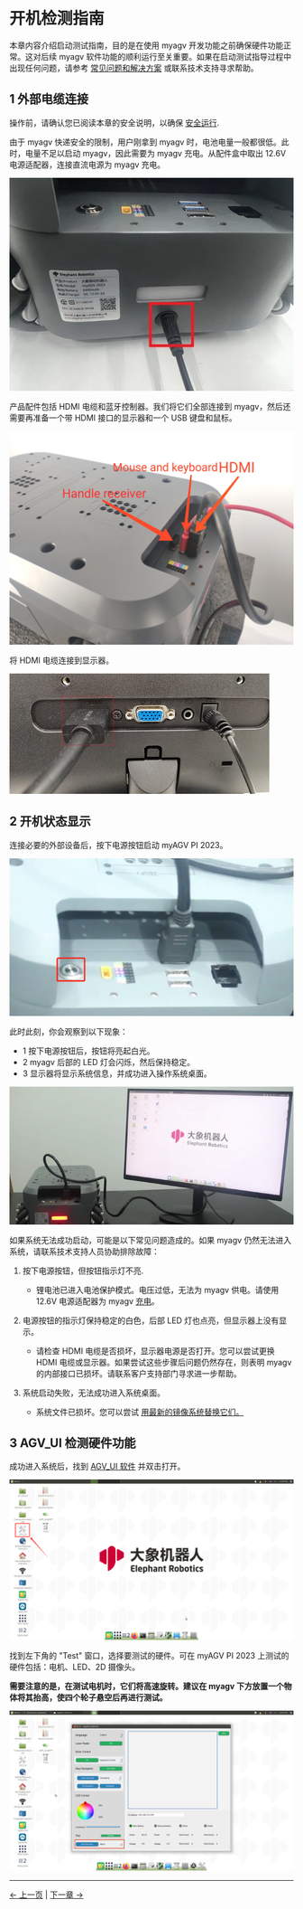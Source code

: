 # 开机检测指南

本章内容介绍启动测试指南，目的是在使用 myagv 开发功能之前确保硬件功能正常。这对后续 myagv 软件功能的顺利运行至关重要。如果在启动测试指导过程中出现任何问题，请参考 [常见问题和解决方案](../3-UserNotes/3.4-FAQs.md) 或联系技术支持寻求帮助。

## 1 外部电缆连接

操作前，请确认您已阅读本章的安全说明，以确保 [安全运行](../3-UserNotes/3.1-SafetyInstruction.md).

由于 myagv 快递安全的限制，用户刚拿到 myagv 时，电池电量一般都很低。此时，电量不足以启动 myagv，因此需要为 myagv 充电。从配件盒中取出 12.6V 电源适配器，连接直流电源为 myagv 充电。

![electricity](../resources/4-FirstInstallAndUse/4.3/dianyuan1.png)

产品配件包括 HDMI 电缆和蓝牙控制器。我们将它们全部连接到 myagv，然后还需要再准备一个带 HDMI 接口的显示器和一个 USB 键盘和鼠标。

![ExternalCable](../resources/4-FirstInstallAndUse/4.3/ExternalCable.png)

将 HDMI 电缆连接到显示器。

![HDMICable](../resources/4-FirstInstallAndUse/4.3/PI-connect-3.png)

## 2 开机状态显示

连接必要的外部设备后，按下电源按钮启动 myAGV PI 2023。

![electricity2](../resources/4-FirstInstallAndUse/4.3/dianyuan2.png)

此时此刻，你会观察到以下现象：

- 1 按下电源按钮后，按钮将亮起白光。
- 2 myagv 后部的 LED 灯会闪烁，然后保持稳定。
- 3 显示器将显示系统信息，并成功进入操作系统桌面。

![boot](../resources/4-FirstInstallAndUse/4.3/boot.png)

如果系统无法成功启动，可能是以下常见问题造成的。如果 myagv 仍然无法进入系统，请联系技术支持人员协助排除故障：

1. 按下电源按钮，但按钮指示灯不亮.

   - 锂电池已进入电池保护模式。电压过低，无法为 myagv 供电。请使用 12.6V 电源适配器为 myagv [充电](#1-外部电缆连接)。<br>

2. 电源按钮的指示灯保持稳定的白色，后部 LED 灯也点亮，但显示器上没有显示。

   - 请检查 HDMI 电缆是否损坏，显示器电源是否打开。您可以尝试更换 HDMI 电缆或显示器。如果尝试这些步骤后问题仍然存在，则表明 myagv 的内部接口已损坏。请联系客户支持部门寻求进一步帮助。

3. 系统启动失败，无法成功进入系统桌面。

   - 系统文件已损坏。您可以尝试 [用最新的镜像系统替换它们。](../9-FilesDownload/9.4-SystemInformation/9.4.2-Image_Burning.md)

## 3 AGV_UI 检测硬件功能

成功进入系统后，找到 [AGV_UI 软件](../5-BasicApplication/5.2-ApplicationUse/5.2.3-myagv_UI/user_manual.md) 并双击打开。

![desktop](../resources/4-FirstInstallAndUse/4.3/desktop.jpg)

找到左下角的 "Test" 窗口，选择要测试的硬件。可在 myAGV PI 2023 上测试的硬件包括：电机、LED、2D 摄像头。

**需要注意的是，在测试电机时，它们将高速旋转。建议在 myagv 下方放置一个物体将其抬高，使四个轮子悬空后再进行测试。**

![AGVUI](../resources/4-FirstInstallAndUse/4.3/AGVUI.png)

---

[← 上一页](4.2-ProductUnboxingGuide.md) | [下一章 →](../5-BasicApplication/README.md)
